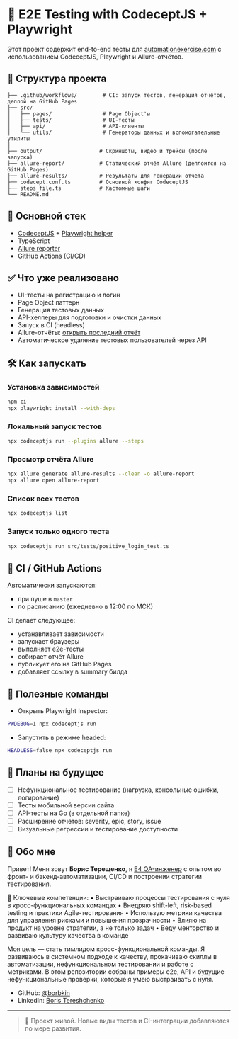# 🧪 E2E Testing with CodeceptJS + Playwright

Этот проект содержит end-to-end тесты для [automationexercise.com](https://automationexercise.com) с использованием CodeceptJS, Playwright и Allure-отчётов.

## 📁 Структура проекта

```
├── .github/workflows/        # CI: запуск тестов, генерация отчётов, деплой на GitHub Pages
├── src/
│   ├── pages/                # Page Object'ы
│   ├── tests/                # UI-тесты
│   ├── api/                  # API-клиенты
│   └── utils/                # Генераторы данных и вспомогательные утилиты
│
├── output/                  # Скриншоты, видео и трейсы (после запуска)
├── allure-report/           # Статический отчёт Allure (деплоится на GitHub Pages)
├── allure-results/          # Результаты для генерации отчёта
├── codecept.conf.ts         # Основной конфиг CodeceptJS
├── steps_file.ts            # Кастомные шаги
└── README.md
```

## 🚀 Основной стек

* [CodeceptJS](https://codecept.io) + [Playwright helper](https://codecept.io/helpers/Playwright/)
* TypeScript
* [Allure reporter](https://docs.qameta.io/allure/)
* GitHub Actions (CI/CD)

## ✅ Что уже реализовано

* UI-тесты на регистрацию и логин
* Page Object паттерн
* Генерация тестовых данных
* API-хелперы для подготовки и очистки данных
* Запуск в CI (headless)
* Allure-отчёты: [открыть последний отчёт](https://borbkin.github.io/e2e-codecept/)
* Автоматическое удаление тестовых пользователей через API

## 🛠 Как запускать

### Установка зависимостей

```bash
npm ci
npx playwright install --with-deps
```

### Локальный запуск тестов

```bash
npx codeceptjs run --plugins allure --steps
```

### Просмотр отчёта Allure

```bash
npx allure generate allure-results --clean -o allure-report
npx allure open allure-report
```

### Список всех тестов

```bash
npx codeceptjs list
```

### Запуск только одного теста

```bash
npx codeceptjs run src/tests/positive_login_test.ts
```

## 🤖 CI / GitHub Actions

Автоматически запускаются:

* при пуше в `master`
* по расписанию (ежедневно в 12:00 по МСК)

CI делает следующее:

* устанавливает зависимости
* запускает браузеры
* выполняет e2e-тесты
* собирает отчёт Allure
* публикует его на GitHub Pages
* добавляет ссылку в summary билда

## 📌 Полезные команды

* Открыть Playwright Inspector:

```bash
PWDEBUG=1 npx codeceptjs run
```

* Запустить в режиме headed:

```bash
HEADLESS=false npx codeceptjs run
```

## 🔭 Планы на будущее

* [ ] Нефункциональное тестирование (нагрузка, консольные ошибки, логирование)
* [ ] Тесты мобильной версии сайта
* [ ] API-тесты на Go (в отдельной папке)
* [ ] Расширение отчётов: severity, epic, story, issue
* [ ] Визуальные регрессии и тестирование доступности

## 👤 Обо мне

Привет! Меня зовут **Борис Терещенко**, я [E4 QA-инженер](https://github.com/avito-tech/playbook/blob/master/QA-profile.md#%D0%B54) с опытом во фронт- и бэкенд-автоматизации, CI/CD и построении стратегии тестирования.

📌 Ключевые компетенции:
	•	Выстраиваю процессы тестирования с нуля в кросс-функциональных командах
	•	Внедряю shift-left, risk-based testing и практики Agile-тестирования
	•	Использую метрики качества для управления рисками и повышения прозрачности
	•	Влияю на продукт на уровне стратегии, а не только задач
	•	Веду менторство и развиваю культуру качества в команде

Моя цель — стать тимлидом кросс-функциональной команды. Я развиваюсь в системном подходе к качеству, прокачиваю скиллы в автоматизации, нефункциональном тестировании и работе с метриками. В этом репозитории собраны примеры e2e, API и будущие нефункциональные проверки, которые я умею выстраивать с нуля.

- GitHub: [@borbkin](https://github.com/borbkin)
- LinkedIn: [Boris Tereshchenko](https://ru.linkedin.com/in/boris-tereshchenko)

---

> 🚧 Проект живой. Новые виды тестов и CI-интеграции добавляются по мере развития.